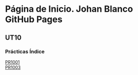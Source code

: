 # Página de Inicio. Johan Blanco GitHub Pages
## UT10
### Prácticas Índice

[PR1001](/PR1001/BLANCOURBINAJOHANVICENTE-pr1001.pdf)
<br>
[PR1003](/PR1003/12_pr1003.md)